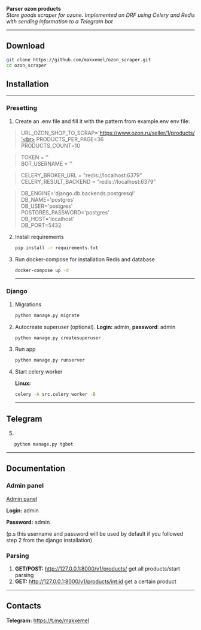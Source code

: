 **Parser ozon products**<br>
*Store goods scraper for ozone. Implemented on DRF using Celery and Redis with sending information to a Telegram bot*

<hr/>

## Download

```bash
git clone https://github.com/makxemel/ozon_scraper.git
cd ozon_scraper
```

## Installation

<hr/>

### Presetting
1) Create an .env file and fill it with the pattern from example.env
env file:
> URL_OZON_SHOP_TO_SCRAP='https://www.ozon.ru/seller/1/products/'<br>
> PRODUCTS_PER_PAGE=36<br>
> PRODUCTS_COUNT=10<br>

> TOKEN = ''<br>
> BOT_USERNAME = ''<br>

> CELERY_BROKER_URL = "redis://localhost:6379"<br>
> CELERY_RESULT_BACKEND = "redis://localhost:6379"<br>

> DB_ENGINE='django.db.backends.postgresql'<br>
> DB_NAME='postgres'<br>
> DB_USER='postgres'<br>
> POSTGRES_PASSWORD='postgres'<br>
> DB_HOST='localhost'<br>
> DB_PORT=5432<br>

2) Install requirements
    ```bash
    pip install -r requirements.txt
    ```
3) Run docker-compose for installation Redis and database
   ```bash
   docker-compose up -d
   ```

   <hr/>

### Django

1) Migrations
   ```bash
   python manage.py migrate
   ```
2) Autocreate superuser (optional). **Login:** admin, **password**: admin
   ```bash
   python manage.py createsuperuser
   ```
3) Run app
   ```bash 
   python manage.py runserver 
   ```
4) Start celery worker

   **Linux:**
   ```bash
   celery -A src.celery worker -B
   ```
   
   <hr/>

## Telegram

5)
```bash
   python manage.py tgbot
   ```
   
<hr/>


## Documentation

### Admin panel

<a href="http://127.0.0.1:8000/admin/">Admin panel</a>

**Login:** admin

**Password:** admin

(p.s this username and password will be used by default if you followed step 2 from the django installation)

### Parsing
1) **GET/POST:** http://127.0.0.1:8000/v1/products/ get all products/start parsing
2) **GET:** http://127.0.0.1:8000/v1/products/<int:id> get a certain product

<hr/>

## Contacts

**Telegram:** https://t.me/makxemel